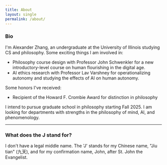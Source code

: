 ```yaml
---
title: About
layout: single
permalink: /about/
---
```


### Bio

I'm Alexander Zhang, an undergraduate at the University of Illinois studying CS and philosophy. Some exciting things I am involved in:
* Philosophy course design with Professor John Schwenkler for a new introductory-level course on human flourishing in the digital age.
* AI ethics research with Professor Lav Varshney for operationalizing autonomy and studying the effects of AI on human autonomy.

Some honors I've received:
* Recipient of the Howard F. Crombie Award for distinction in philosophy

I intend to pursue graduate school in philosophy starting Fall 2025. I am looking for departments with strengths in the philosophy of mind, AI, and phenomenology.

---

### What does the __J__ stand for?

I don't have a legal middle name. The 'J' stands for my Chinese name, "Jiu tian" (九天), and for my confirmation name, John, after St. John the Evangelist.

